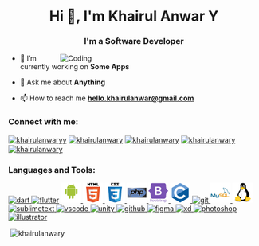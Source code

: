 <h1 align="center">Hi 👋, I'm Khairul Anwar Y</h1>
<h3 align="center">I'm a Software Developer</h3>
<img align="right" alt="Coding" width="400"
    src="https://img.freepik.com/free-vector/man-working-computer-room_1308-97954.jpg?t=st=1656608284~exp=1656608884~hmac=d16179d5097936ed44334b705624a564e0e41f5b606dd7aad8bda8955ca7beee&w=1060">


- 🔭 I’m currently working on **Some Apps**

- 💬 Ask me about **Anything**

- 📫 How to reach me **hello.khairulanwar@gmail.com**

<h3 align="left">Connect with me:</h3>
<p align="left">
    <!-- Twitter -->
    <a href="https://twitter.com/khairulanwaryy" target="blank"><img align="center"
            src="https://raw.githubusercontent.com/rahuldkjain/github-profile-readme-generator/master/src/images/icons/Social/twitter.svg"
            alt="khairulanwaryy" height="30" width="40" /></a>
    <!-- LikedIn -->
    <a href="https://linkedin.com/in/khairulanwary" target="blank"><img align="center"
            src="https://raw.githubusercontent.com/rahuldkjain/github-profile-readme-generator/master/src/images/icons/Social/linked-in-alt.svg"
            alt="khairulanwary" height="30" width="40" /></a>
    <!-- Facebook -->
    <a href="https://fb.com/khairulanwary" target="blank"><img align="center"
            src="https://upload.wikimedia.org/wikipedia/commons/thumb/5/51/Facebook_f_logo_%282019%29.svg/1365px-Facebook_f_logo_%282019%29.svg.png"
            alt="khairulanwary" height="30" width="30" /></a>
    <!-- Instagram -->
    <a href="https://instagram.com/khairulanwary" target="blank"><img align="center"
            src="https://raw.githubusercontent.com/rahuldkjain/github-profile-readme-generator/master/src/images/icons/Social/instagram.svg"
            alt="khairulanwary" height="30" width="40" /></a>
    <!-- Dribble -->
    <a href="https://dribbble.com/khairulanwary" target="blank"><img align="center"
            src="https://raw.githubusercontent.com/rahuldkjain/github-profile-readme-generator/master/src/images/icons/Social/dribbble.svg"
            alt="khairulanwary" height="30" width="40" /></a>
</p>

<h3 align="left">Languages and Tools:</h3>
<p align="left"> 
    <!-- Dart Language -->
    <a href="https://dart.dev" target="_blank" rel="noreferrer"> <img
        src="https://www.vectorlogo.zone/logos/dartlang/dartlang-icon.svg" alt="dart" width="40" height="40" /> </a>
    <!-- Flutter -->
    <a href="https://flutter.dev" target="_blank" rel="noreferrer"> <img
        src="https://www.vectorlogo.zone/logos/flutterio/flutterio-icon.svg" alt="flutter" width="40" height="40" /></a> 
    <!-- Android -->
    <a href="https://developer.android.com" target="_blank" rel="noreferrer"> <img
            src="https://raw.githubusercontent.com/devicons/devicon/master/icons/android/android-original-wordmark.svg"
            alt="android" width="40" height="40" /> </a> 
    <!-- HTML -->
    <a href="https://www.w3.org/html/" target="_blank" rel="noreferrer"> <img
        src="https://raw.githubusercontent.com/devicons/devicon/master/icons/html5/html5-original-wordmark.svg"
        alt="html5" width="40" height="40" /> </a> 
    <!-- CSS -->
    <a href="https://www.w3schools.com/css/" target="_blank"
        rel="noreferrer"> <img
            src="https://raw.githubusercontent.com/devicons/devicon/master/icons/css3/css3-original-wordmark.svg"
            alt="css3" width="40" height="40" /> </a> 
    <!-- PHP -->
    <a href="https://www.php.net" target="_blank"
        rel="noreferrer"> <img
            src="https://raw.githubusercontent.com/devicons/devicon/master/icons/php/php-original.svg" alt="php"
            width="40" height="40" /> </a> 
    <!-- Bootstrap -->
    <a href="https://getbootstrap.com" target="_blank"
        rel="noreferrer"> <img
            src="https://raw.githubusercontent.com/devicons/devicon/master/icons/bootstrap/bootstrap-plain-wordmark.svg"
            alt="bootstrap" width="40" height="40" /> </a> 
    <!-- C Language -->
    <a href="https://www.cprogramming.com/" target="_blank"
        rel="noreferrer"> <img src="https://raw.githubusercontent.com/devicons/devicon/master/icons/c/c-original.svg"
            alt="c" width="40" height="40" /> </a> 
    <!-- GIT -->
    <a href="https://git-scm.com/" target="_blank" rel="noreferrer"> <img
        src="https://www.vectorlogo.zone/logos/git-scm/git-scm-icon.svg" alt="git" width="40" height="40" /> </a>
    <!-- MYSQL -->
    <a href="https://www.mysql.com/" target="_blank" rel="noreferrer"> <img
        src="https://raw.githubusercontent.com/devicons/devicon/master/icons/mysql/mysql-original-wordmark.svg"
        alt="mysql" width="40" height="40" /> </a>
    <!-- Linux -->
    <a href="https://www.linux.org/" target="_blank" rel="noreferrer"> <img
        src="https://raw.githubusercontent.com/devicons/devicon/master/icons/linux/linux-original.svg" alt="linux"
        width="40" height="40" /> </a> 
    <!-- Sublime -->
    <a href="https://www.sublimetext.com/" target="_blank"
                    rel="noreferrer"> <img
                        src="https://www.sublimehq.com/images/sublime_text.png"
                        alt="sublimetext" width="40" height="40" /> </a>
    <!-- VSCode -->
    <a href="https://code.visualstudio.com/" target="_blank"
                rel="noreferrer"> <img
                    src="https://upload.wikimedia.org/wikipedia/commons/9/9a/Visual_Studio_Code_1.35_icon.svg"
                    alt="vscode" width="40" height="40" /> </a>
    <!-- Unity -->
    <a href="https://unity.com/" target="_blank" rel="noreferrer"> <img
        src="https://www.vectorlogo.zone/logos/unity3d/unity3d-icon.svg" alt="unity" width="40" height="40" /> </a>
    <!-- Github -->
    <a href="https://github.com/" target="_blank"
                        rel="noreferrer"> <img
                            src="https://upload.wikimedia.org/wikipedia/commons/9/91/Octicons-mark-github.svg"
                            alt="github" width="40" height="40" /> </a>
    <!-- Figma -->
    <a href="https://www.figma.com/" target="_blank" rel="noreferrer"> <img
                                src="https://www.vectorlogo.zone/logos/figma/figma-icon.svg" alt="figma" width="40" height="40" /> </a> 
    <!-- Adobe XD -->
    <a href="https://www.adobe.com/products/xd.html" target="_blank" 
        rel="noreferrer"> <img
            src="https://upload.wikimedia.org/wikipedia/commons/thumb/c/c2/Adobe_XD_CC_icon.svg/2101px-Adobe_XD_CC_icon.svg.png" alt="xd" width="40" height="40" /> </a>
    <!-- Adobe Photoshop -->
    <a href="https://www.photoshop.com/en" target="_blank"
            rel="noreferrer"> <img
                src="https://www.adobe.com/content/dam/acom/one-console/icons_rebrand/ps_appicon.svg"
                alt="photoshop" width="40" height="40" /> </a>
    <!-- Adobe Ilustrator -->
    <a href="https://www.adobe.com/in/products/illustrator.html"
        target="_blank" rel="noreferrer"> <img
            src="https://www.vectorlogo.zone/logos/adobe_illustrator/adobe_illustrator-icon.svg" alt="illustrator"
            width="40" height="40" /> </a> 
    </p>


<p>&nbsp;<img align="center"
        src="https://github-readme-stats.vercel.app/api?username=khairulanwary&show_icons=true&locale=en"
        alt="khairulanwary" /></p>
